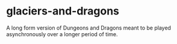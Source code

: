 # glaciers-and-dragons
A long form version of Dungeons and Dragons meant to be played asynchronously over a longer period of time.
